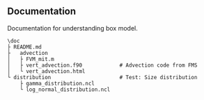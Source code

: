## Documentation
Documentation for understanding box model.

```
\doc
├ README.md
├   advection
│   ├ FVM_mit.m
│   ├ vert_advection.f90            # Advection code from FMS
│   └ vert_advection.html
└ distribution                      # Test: Size distribution 
    ├ gamma_distribution.ncl
    └ log_normal_distribution.ncl
```
